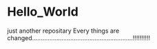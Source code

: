 # Hello_World
just another repositary
Every things are changed..........................................................!!!!!!!!!!
